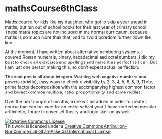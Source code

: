 # mathsCourse6thClass
Maths course for kids like my daughter, who got to skip a year ahead in maths, but run out of school books for their last year of primary school. These maths topics are not included in the normal curriculum, because maths is so much more than that, and to avoid boredom further down the line.

At the moment, I have written about alternative numbering systems. I covered Roman numerals, binary, hexadecimal and octal numbers. I did my best to check all exercises and spellings and make it as perfect as I can. But I am just one person making this, so don't expect actual perfection.

The next part is all about integers. Working with negative numbers and powers (briefly), easy ways to check divisibility by 2, 3, 4, 5, 6, 8, 9, 11 etc, prime factor decomposition with the accompanying highest common factor and lowest common multiple, ratio, proportionality and some riddles.

Over the next couple of months, more will be added in order to create a course that can be used for an entire school year. I have started on modular arithmetic, I hope to cover set theory and logic later on as well.

<a rel="license" href="http://creativecommons.org/licenses/by-nc-sa/4.0/"><img alt="Creative Commons License" style="border-width:0" src="https://i.creativecommons.org/l/by-nc-sa/4.0/88x31.png" /></a><br />This work is licensed under a <a rel="license" href="http://creativecommons.org/licenses/by-nc-sa/4.0/">Creative Commons Attribution-NonCommercial-ShareAlike 4.0 International License</a>.
